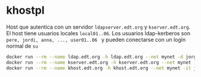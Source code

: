 # khostpl

Host que autentica con un servidor `ldapserver.edt.org` y `kserver.edt.org`. El host tiene usuarios locales `local01..06`.
Los usuarios ldap-kerberos son `pere, jordi, anna, ..., user01..06 ` y pueden conectarse con un login normal de `su`


```bash
docker run --rm --name ldap.edt.org -h ldap.edt.org --net mynet -d jorgepastorr/ldapserver19
docker run --rm --name kserver.edt.org -h kserver.edt.org --net mynet -d jorgepastorr/k19:kserver
docker run --rm --name khost.edt.org -h khost.edt.org --net mynet -it jorgepastorr/k19:khostpl
```